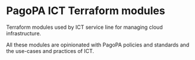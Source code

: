 # PagoPA ICT Terraform modules

Terraform modules used by ICT service line for managing cloud infrastructure.

All these modules are opinionated with PagoPA policies and standards
and the use-cases and practices of ICT.
